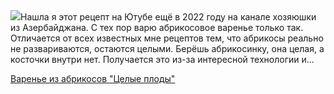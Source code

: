 <!--2025-07-08 14:37:23-->
<div class="yb">
  <div class="rss povarenok"><a href="https://www.povarenok.ru/recipes/show/182891/"><img src="https://www.povarenok.ru/data/cache/2025jul/08/37/3183819_56920-640x480.jpg"></a>Нашла я этот рецепт на Ютубе ещё в 2022 году на канале хозяюшки из Азербайджана. С тех пор варю абрикосовое варенье только так. Отличается от всех известных мне рецептов тем, что абрикосы реально не развариваются, остаются целыми. Берёшь абрикосинку, она целая, а косточки внутри нет. Получается это из-за интересной технологии и... <p class="titl"><a href="https://www.povarenok.ru/recipes/show/182891/">Варенье из абрикосов "Целые плоды"</a></p></div>
</div>
